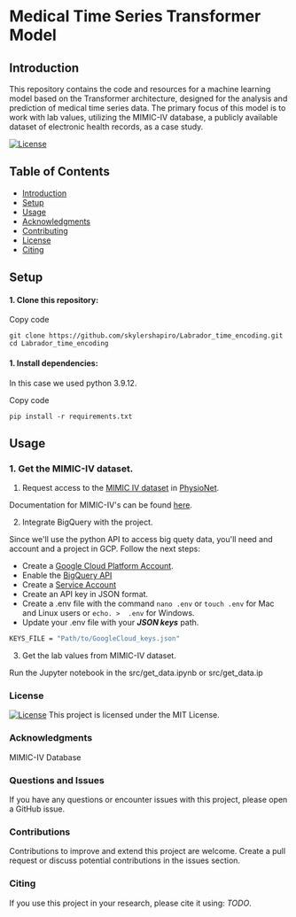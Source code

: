 # Medical Time Series Transformer Model

## Introduction
This repository contains the code and resources for a machine learning model based on the Transformer architecture, designed for the analysis and prediction of medical time series data. The primary focus of this model is to work with lab values, utilizing the MIMIC-IV database, a publicly available dataset of electronic health records, as a case study.

[![License](https://img.shields.io/badge/license-MIT-blue.svg)](LICENSE)

## Table of Contents

- [Introduction](#introduction)
- [Setup](#setup)
- [Usage](#usage)
- [Acknowledgments](#acknowledgments)
- [Contributing](#contributing)
- [License](#license)
- [Citing](#citing)

## Setup

#### 1. Clone this repository:

Copy code

```{bash}
git clone https://github.com/skylershapiro/Labrador_time_encoding.git
cd Labrador_time_encoding
```

#### 1.  Install dependencies:

In this case we used python 3.9.12.

Copy code

```{bash}
pip install -r requirements.txt
```

## Usage

### 1. Get the MIMIC-IV dataset.

1. Request access to the [MIMIC IV dataset](https://physionet.org/content/mimiciv/2.2/) in [PhysioNet](https://physionet.org/).

Documentation for MIMIC-IV's can be found [here](https://mimic.mit.edu/).

2. Integrate BigQuery with the project.

Since we'll use the python API to access big quety data, you'll need and account and a project in GCP. Follow the next steps:

* Create a [Google Cloud Platform Account](https://console.cloud.google.com/bigquery). 
* Enable the [BigQuery API](https://console.cloud.google.com/apis/api/bigquery.googleapis.com)
* Create a [Service Account](https://console.cloud.google.com/iam-admin/serviceaccounts)
* Create an API key in JSON format.
* Create a .env file with the command `nano .env` or `touch .env` for Mac and Linux users or `echo. >  .env` for Windows.
* Update your .env file with your ***JSON keys*** path.

```sh
KEYS_FILE = "Path/to/GoogleCloud_keys.json"
```

3. Get the lab values from MIMIC-IV dataset.

Run the Jupyter notebook in the src/get_data.ipynb or src/get_data.ip


### License
[![License](https://img.shields.io/badge/license-MIT-blue.svg)](LICENSE)
This project is licensed under the MIT License.


### Acknowledgments
MIMIC-IV Database


### Questions and Issues
If you have any questions or encounter issues with this project, please open a GitHub issue.

### Contributions
Contributions to improve and extend this project are welcome. Create a pull request or discuss potential contributions in the issues section.

### Citing
If you use this project in your research, please cite it using: 
*TODO*.
